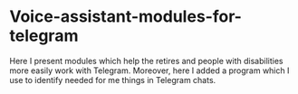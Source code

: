 # Voice-assistant-modules-for-telegram
Here I present modules which help the retires and people with disabilities more easily work with Telegram. Moreover, here I added a program which I use to identify needed for me things in Telegram chats.
